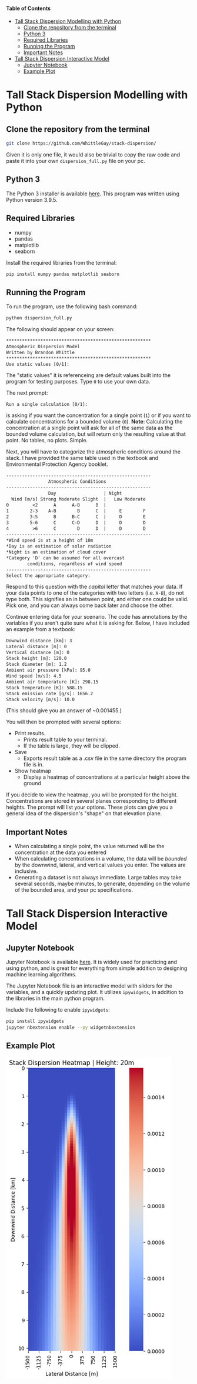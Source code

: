 #### Table of Contents
- [Tall Stack Dispersion Modelling with Python](#tall-stack-dispersion-modelling-with-python)
  - [Clone the repository from the terminal](#clone-the-repository-from-the-terminal)
  - [Python 3](#python-3)
  - [Required Libraries](#required-libraries)
  - [Running the Program](#running-the-program)
  - [Important Notes](#important-notes)
- [Tall Stack Dispersion Interactive Model](#tall-stack-dispersion-interactive-model)
  - [Jupyter Notebook](#jupyter-notebook)
  - [Example Plot](#example-plot)

# Tall Stack Dispersion Modelling with Python
## Clone the repository from the terminal

```bash
git clone https://github.com/WhittleGuy/stack-dispersion/
```

Given it is only one file, it would also be trivial to copy the raw code and paste it into your own `dispersion_full.py` file on your pc.

## Python 3

The Python 3 installer is available [here](https://www.python.org/downloads/). This program was written using Python version 3.9.5.

## Required Libraries

- numpy
- pandas
- matplotlib
- seaborn

Install the required libraries from the terminal:

```bash
pip install numpy pandas matplotlib seaborn
```

## Running the Program

To run the program, use the following bash command:

```bash
python dispersion_full.py
```

The following should appear on your screen:

```
*******************************************************
Atmospheric Dispersion Model
Written by Brandon Whittle
*******************************************************
Use static values [0/1]:
```

The "static values" it is referenceing are default values built into the program for testing purposes. Type `0` to use your own data.

The next prompt:

```
Run a single calculation [0/1]:
```

is asking if you want the concentration for a single point (`1`) or if you want to calculate concentrations for a bounded volume (`0`). **Note**: Calculating the concentration at a single point will ask for all of the same data as the bounded volume calculation, but will return only the resulting value at that point. No tables, no plots. Simple.

Next, you will have to categorize the atmospheric conditions around the stack. I have provided the same table used in the textbook and Environmental Protection Agency booklet.

```
-------------------------------------------------------
                Atmospheric Conditions
-------------------------------------------------------
                Day                  | Night
  Wind [m/s] Strong Moderate Slight  |   Low Moderate
0         <2      A      A-B      B  |
1        2-3    A-B        B      C  |     E        F
2        3-5      B      B-C      C  |     D        E
3        5-6      C      C-D      D  |     D        D
4         >6      C        D      D  |     D        D
-------------------------------------------------------
*Wind speed is at a height of 10m
*Day is an estimation of solar radiation
*Night is an estimation of cloud cover
*Category 'D' can be assumed for all overcast
        conditions, regardless of wind speed
-------------------------------------------------------
Select the appropriate category:
```

Respond to this question with the _capital_ letter that matches your data. If your data points to one of the categories with two letters (i.e. `A-B`), do not type both. This signifies an in between point, and either one could be valid. Pick one, and you can always come back later and choose the other.

Continue entering data for your scenario. The code has annotations by the variables if you aren't quite sure what it is asking for. Below, I have included an example from a textbook:

```
Downwind distance [km]: 3
Lateral distance [m]: 0
Vertical distance [m]: 0
Stack height [m]: 120.0
Stack diameter [m]: 1.2
Ambient air pressure [kPa]: 95.0
Wind speed [m/s]: 4.5
Ambient air temperature [K]: 298.15
Stack temperature [K]: 588.15
Stack emission rate [g/s]: 1656.2
Stack velocity [m/s]: 10.0
```

(This should give you an answer of ~0.001455.)

You will then be prompted with several options:

- Print results.
  - Prints result table to your terminal.
  - If the table is large, they will be clipped.
- Save
  - Exports result table as a .csv file in the same directory the program file is in.
- Show heatmap
  - Display a heatmap of concentrations at a particular height above the ground

If you decide to view the heatmap, you will be prompted for the height. Concentrations are stored in several planes corresponding to different heights. The prompt will list your options. These plots can give you a general idea of the dispersion's "shape" on that elevation plane.

## Important Notes

- When calculating a single point, the value returned will be the concentration at the data you entered
- When calculating concentrations in a volume, the data will be _bounded_ by the downwind, lateral, and vertical values you enter. The values are inclusive.
- Generating a dataset is not always immediate. Large tables may take several seconds, maybe minutes, to generate, depending on the volume of the bounded area, and your pc specifications.

# Tall Stack Dispersion Interactive Model
## Jupyter Notebook

Jupyter Notebook is available [here](https://jupyter.org/). It is widely used for practicing and using python, and is great for everything from simple addition to designing machine learning algorithms.

The Jupyter Notebook file is an interactive model with sliders for the variables, and a quickly updating plot. It utilizes `ipywidgets`, in addition to the libraries in the main python program.

Include the following to enable `ipywidgets`:

```bash
pip install ipywidgets
jupyter nbextension enable --py widgetnbextension
```

## Example Plot

![plot](./example_images/plot.png)
